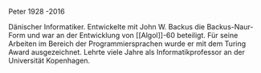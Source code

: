 Peter 1928 -2016

Dänischer Informatiker. Entwickelte mit John W. Backus die Backus-Naur-Form und war an der Entwicklung von [[Algol]]-60 beteiligt. Für seine Arbeiten im Bereich der Programmiersprachen wurde er mit dem Turing Award ausgezeichnet. Lehrte viele Jahre als Informatikprofessor
an der Universität Kopenhagen.